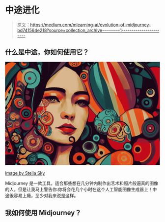 # 中途进化

> 原文：<https://medium.com/mlearning-ai/evolution-of-midjourney-bd741564e218?source=collection_archive---------1----------------------->

## 什么是中途，你如何使用它？

![](img/8f2aad4b4c1d96cc533a0a70d2f0d255.png)

[Image by Stella Sky](https://5starsdesigner.com/5-stars-membership)

Midjourney 是一款工具，适合那些想在几分钟内制作出艺术和照片般逼真的图像的人。但是让我马上警告你:你将会花几个小时在这个人工智能图像生成器上！中途很容易上瘾，至少对我来说是这样。

## 我如何使用 Midjourney？